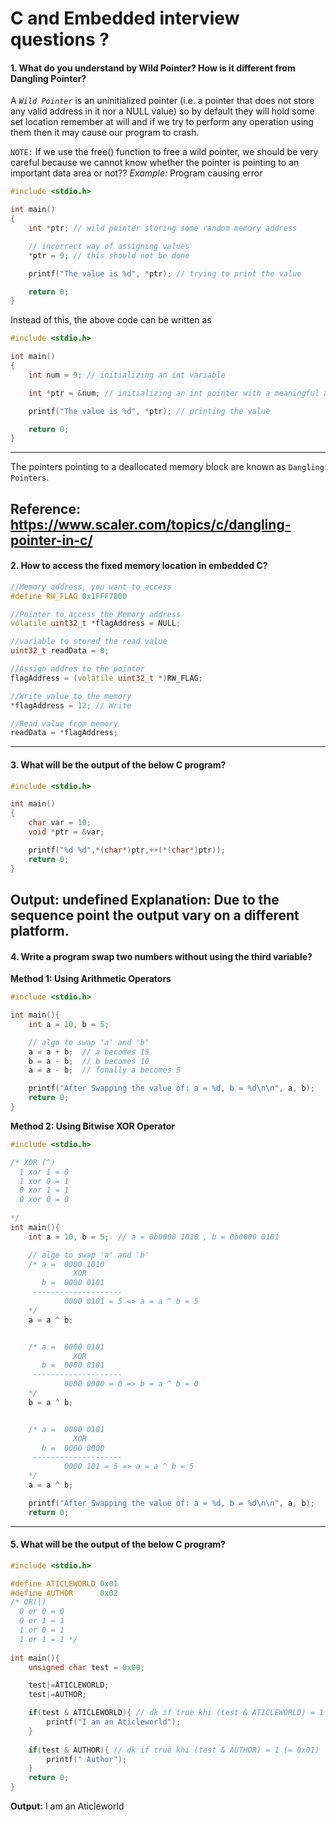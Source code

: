 # C and Embedded interview questions ?

#### 1. What do you understand by **Wild Pointer**? How is it different from **Dangling Pointer**?
A _`Wild Pointer`_ is an uninitialized pointer (i.e. a pointer that does not store any valid address in it nor a NULL value) so by default they will hold some set location remember at will and if we try to perform any operation using them then it may cause our program to crash.

`NOTE:` If we use the free() function to free a wild pointer, we should be very careful because we cannot know whether the pointer is pointing to an important data area or not??
_Example:_ Program causing error
~~~cpp
#include <stdio.h>

int main()
{
    int *ptr; // wild pointer storing some random memory address

    // incorrect way of assigning values
    *ptr = 9; // this should not be done

    printf("The value is %d", *ptr); // trying to print the value

    return 0;
}
~~~
Instead of this, the above code can be written as
~~~cpp
#include <stdio.h>

int main()
{
    int num = 9; // initializing an int variable

    int *ptr = &num; // initializing an int pointer with a meaningful address

    printf("The value is %d", *ptr); // printing the value

    return 0;
}
~~~
------------------------------

The pointers pointing to a deallocated memory block are known as `Dangling Pointers`.

Reference: https://www.scaler.com/topics/c/dangling-pointer-in-c/
------------------------
#### 2. How to access the fixed memory location in embedded C?
~~~cpp
//Memory address, you want to access
#define RW_FLAG 0x1FFF7800

//Pointer to access the Memory address
volatile uint32_t *flagAddress = NULL;

//variable to stored the read value
uint32_t readData = 0;

//Assign addres to the pointer
flagAddress = (volatile uint32_t *)RW_FLAG;

//Write value to the memory
*flagAddress = 12; // Write

//Read value from memory
readData = *flagAddress;
~~~
-----------------
#### 3. What will be the output of the below C program? 
~~~cpp
#include <stdio.h>

int main()
{
    char var = 10;
    void *ptr = &var;

    printf("%d %d",*(char*)ptr,++(*(char*)ptr));
    return 0;
}
~~~
Output: undefined
Explanation: Due to the sequence point the output vary on a different platform.
---------------------------
#### 4. Write a program swap two numbers without using the third variable?
**Method 1: Using Arithmetic Operators**
~~~cpp
#include <stdio.h>

int main(){
    int a = 10, b = 5;

    // algo to swap 'a' and 'b'
    a = a + b;  // a becomes 15
    b = a - b;  // b becomes 10
    a = a - b;  // fonally a becomes 5

    printf("After Swapping the value of: a = %d, b = %d\n\n", a, b);
    return 0;
}
~~~

**Method 2: Using Bitwise XOR Operator**
~~~cpp
#include <stdio.h>

/* XOR (^)
  1 xor 1 = 0
  1 xor 0 = 1
  0 xor 1 = 1
  0 xor 0 = 0
  
*/
int main(){
    int a = 10, b = 5;  // a = 0b0000 1010 , b = 0b0000 0101

    // algo to swap 'a' and 'b'
    /* a =  0000 1010
              XOR
       b =  0000 0101
     --------------------
            0000 0101 = 5 => a = a ^ b = 5
    */
    a = a ^ b;  


    /* a =  0000 0101
              XOR
       b =  0000 0101
     --------------------
            0000 0000 = 0 => b = a ^ b = 0
    */
    b = a ^ b;  


    /* a =  0000 0101
              XOR
       b =  0000 0000
     --------------------
            0000 101 = 5 => a = a ^ b = 5
    */
    a = a ^ b;  

    printf("After Swapping the value of: a = %d, b = %d\n\n", a, b);
    return 0;
~~~
-------------------
#### 5. What will be the output of the below C program? 
~~~cpp
#include <stdio.h>

#define ATICLEWORLD 0x01
#define AUTHOR      0x02
/* OR(|)
  0 or 0 = 0
  0 or 1 = 1
  1 or 0 = 1
  1 or 1 = 1 */
  
int main(){
    unsigned char test = 0x00;

    test|=ATICLEWORLD;
    test|=AUTHOR;

    if(test & ATICLEWORLD){ // dk if true khi (test & ATICLEWORLD) = 1 (= 0x01)
        printf("I am an Aticleworld");
    }
    
    if(test & AUTHOR){ // dk if true khi (test & AUTHOR) = 1 (= 0x01)
        printf(" Author");
    }
    return 0;
}
~~~
**Output:** I am an Aticleworld
